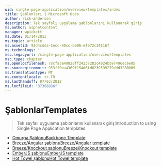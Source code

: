 ```yaml
---
uid: single-page-application/overview/templates/index
title: Şablonları | Microsoft Docs
author: rick-anderson
description: Tek sayfalı uygulama şablonlarını kullanarak giriş
ms.author: aspnetcontent
manager: wpickett
ms.date: 01/14/2013
ms.topic: article
ms.assetid: 93d4cdda-1ecc-40cc-be06-efe72c34116f
ms.technology: ''
msc.legacyurl: /single-page-application/overview/templates
msc.type: chapter
ms.openlocfilehash: 78cfa3a40828ff24237282c4924bb97406ec6e85
ms.sourcegitcommit: 953ff9ea4369f154d6fd0239599279ddd3280009
ms.translationtype: MT
ms.contentlocale: tr-TR
ms.lasthandoff: 07/03/2018
ms.locfileid: "37366086"
---
```

<a name="templates"></a><span data-ttu-id="0ced8-103">Şablonlar</span><span class="sxs-lookup"><span data-stu-id="0ced8-103">Templates</span></span>
====================
> <span data-ttu-id="0ced8-104">Tek sayfalı uygulama şablonlarını kullanarak giriş</span><span class="sxs-lookup"><span data-stu-id="0ced8-104">Introduction to using Single Page Application templates</span></span>


- [<span data-ttu-id="0ced8-105">Omurga Şablonu</span><span class="sxs-lookup"><span data-stu-id="0ced8-105">Backbone Template</span></span>](backbonejs-template.md)
- [<span data-ttu-id="0ced8-106">Breeze/Angular şablonu</span><span class="sxs-lookup"><span data-stu-id="0ced8-106">Breeze/Angular template</span></span>](breezeangular-template.md)
- [<span data-ttu-id="0ced8-107">Breeze/Knockout şablonu</span><span class="sxs-lookup"><span data-stu-id="0ced8-107">Breeze/Knockout template</span></span>](breezeknockout-template.md)
- [<span data-ttu-id="0ced8-108">EmberJS şablonu</span><span class="sxs-lookup"><span data-stu-id="0ced8-108">EmberJS template</span></span>](emberjs-template.md)
- [<span data-ttu-id="0ced8-109">Hot Towel şablonu</span><span class="sxs-lookup"><span data-stu-id="0ced8-109">Hot Towel template</span></span>](hottowel-template.md)
